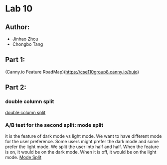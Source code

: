 # Lab 10

## Author:
- Jinhao Zhou
- Chongbo Tang

## Part 1:
(Canny.io Feature RoadMap)(https://cse110group8.canny.io/bujo)

## Part 2:

### double column split
[double column split](https://j5zhou.github.io/CSE110_LAB10/index.html)

### A/B test for the second split: mode split
it is the feature of dark mode vs light mode. We want to have different mode for the user preference. Some users might prefer the dark mode and some prefer the light mode. We split the user into half and half. When the feature is on, it would be on the dark mode. When it is off, it would be on the light mode.
[Mode Split](https://j5zhou.github.io/CSE110_LAB10/secondSplit.html)
